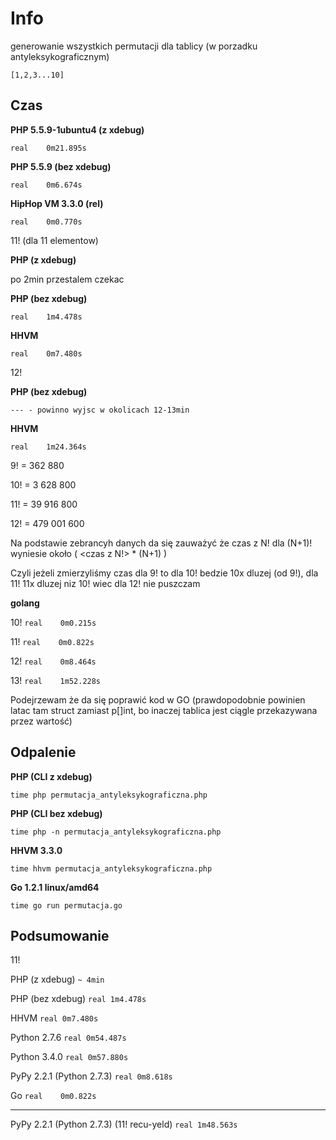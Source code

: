 # Info

generowanie wszystkich permutacji dla tablicy (w porzadku antyleksykograficznym)

`[1,2,3...10]`


## Czas

**PHP 5.5.9-1ubuntu4 (z xdebug)**

`real    0m21.895s`

**PHP 5.5.9 (bez xdebug)**

`real    0m6.674s`

**HipHop VM 3.3.0 (rel)**

`real    0m0.770s`

11! (dla 11 elementow)

**PHP (z xdebug)**

po 2min przestalem czekac

**PHP (bez xdebug)**

`real    1m4.478s`

**HHVM**

`real    0m7.480s`


12!

**PHP (bez xdebug)**

`--- - powinno wyjsc w okolicach 12-13min`

**HHVM**

`real    1m24.364s`


9! = 362 880

10! = 3 628 800

11! = 39 916 800

12! = 479 001 600


Na podstawie zebrancyh danych da się zauważyć że czas z N! dla (N+1)! wyniesie około ( <czas z N!> * (N+1) )

Czyli jeżeli zmierzyliśmy czas dla 9! to dla 10! bedzie 10x dluzej (od 9!), dla 11! 11x dluzej niz 10! wiec dla 12! nie puszczam


**golang**

10! `real    0m0.215s`

11! `real    0m0.822s`

12! `real    0m8.464s`

13! `real    1m52.228s`


Podejrzewam że da się poprawić kod w GO (prawdopodobnie powinien latac tam struct zamiast p[]int, bo inaczej tablica jest ciągle przekazywana przez wartość)


## Odpalenie

**PHP (CLI z xdebug)**

`time php permutacja_antyleksykograficzna.php`

**PHP (CLI bez xdebug)**

`time php -n permutacja_antyleksykograficzna.php`

**HHVM 3.3.0**

`time hhvm permutacja_antyleksykograficzna.php`

**Go 1.2.1 linux/amd64**

`time go run permutacja.go`

## Podsumowanie

11!

PHP (z xdebug) `~ 4min`

PHP (bez xdebug) `real 1m4.478s`

HHVM `real 0m7.480s`

Python 2.7.6 `real 0m54.487s`

Python 3.4.0 `real 0m57.880s`

PyPy 2.2.1 (Python 2.7.3) `real 0m8.618s`

Go `real    0m0.822s`

---

PyPy 2.2.1 (Python 2.7.3) (11! recu-yeld) `real 1m48.563s`



